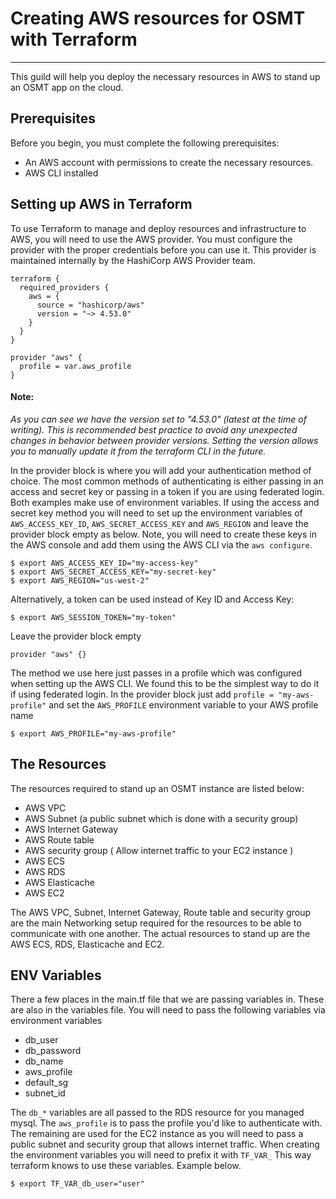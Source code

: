 # Creating AWS resources for OSMT with Terraform #
***

This guild will help you deploy the necessary resources in AWS to stand up an OSMT app on the cloud.

## Prerequisites ##

Before you begin, you must complete the following prerequisites:

- An AWS account with permissions to create the necessary resources.
- AWS CLI installed

## Setting up AWS in Terraform ##

To use Terraform to manage and deploy resources and infrastructure to AWS, you will need to use the AWS
provider. You must configure the provider with the proper credentials before you can use it. This provider
is maintained internally by the HashiCorp AWS Provider team.

```hcl
terraform {
  required_providers {
    aws = {
      source = "hashicorp/aws"
      version = "~> 4.53.0"
    }
  }
}

provider "aws" {
  profile = var.aws_profile
}
```

#### Note: ####

*As you can see we have the version set to "4.53.0" (latest at the time of writing). This is recommended best
practice to avoid any unexpected changes in behavior between provider versions. Setting the version allows
you to manually update it from the terraform CLI in the future.*

In the provider block is where you will add your authentication method of choice. The most common methods of
authenticating is either passing in an access and secret key or passing in a token if you are using federated
login. Both examples make use of environment variables. If using the access and secret key method you will
need to set up the environment variables of `AWS_ACCESS_KEY_ID`, `AWS_SECRET_ACCESS_KEY` and `AWS_REGION` and
leave the provider block empty as below. Note, you will need to create these keys in the AWS console and add
them using the AWS CLI via the `aws configure`.

```shell
$ export AWS_ACCESS_KEY_ID="my-access-key"
$ export AWS_SECRET_ACCESS_KEY="my-secret-key"
$ export AWS_REGION="us-west-2" 
```
Alternatively, a token can be used instead of Key ID and Access Key:
```shell
$ export AWS_SESSION_TOKEN="my-token"
```
Leave the provider block empty
```hcl
provider "aws" {}
```

The method we use here just passes in a profile which was configured when setting up the AWS CLI. We found this
to be the simplest way to do it if using federated login. In the provider block just add
`profile = "my-aws-profile"` and set the `AWS_PROFILE` environment variable to your AWS profile name

```shell
$ export AWS_PROFILE="my-aws-profile"
```

## The Resources ##

The resources required to stand up an OSMT instance are listed below:

- AWS VPC
- AWS Subnet (a public subnet which is done with a security group)
- AWS Internet Gateway
- AWS Route table
- AWS security group ( Allow internet traffic to your EC2 instance )
- AWS ECS
- AWS RDS
- AWS Elasticache
- AWS EC2

The AWS VPC, Subnet, Internet Gateway, Route table and security group are the main Networking setup required
for the resources to be able to communicate with one another. The actual resources to stand up are the AWS
ECS, RDS, Elasticache and EC2.

## ENV Variables ##

There a few places in the main.tf file that we are passing variables in. These are also in the variables file.
You will need to pass the following variables via environment variables

- db_user
- db_password
- db_name
- aws_profile
- default_sg
- subnet_id

The `db_*` variables are all passed to the RDS resource for you managed mysql. The `aws_profile` is to pass
the profile you'd like to authenticate with. The remaining are used for the EC2 instance as you will need to
pass a public subnet and security group that allows internet traffic. When creating the environment variables
you will need to prefix it with `TF_VAR_` This way terraform knows to use these variables. Example below.

```shell
$ export TF_VAR_db_user="user"
```
